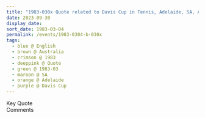 ```yaml
---
title: "1983-030x Quote related to Davis Cup in Tennis, Adelaide, SA, Australia (year not sure)"
date: 2023-09-30
display_date: 
sort_date: 1983-03-04
permalink: /events/1983-0304-b-030x
tags:
  - blue @ English
  - brown @ Australia
  - crimson @ 1983
  - deeppink @ Quote
  - green @ 1983-03
  - maroon @ SA
  - orange @ Adelaide
  - purple @ Davis Cup
---
```


<wave-list>
  <list-title color="green" width="75">Key Quote</list-title>
  <list-item color="BlanchedAlmond"  width="200"></list-item>
  <list-item color="Lavender"></list-item>
  <list-item color="BlanchedAlmond"></list-item>
</wave-list>

<br>

<wave-list>
  <list-title color="green" width="75">Comments</list-title>
  <list-item color="BlanchedAlmond"  width="200"></list-item>
  <list-item color="Lavender"></list-item>
  <list-item color="BlanchedAlmond"></list-item>
</wave-list>